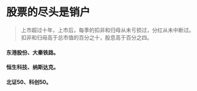# 股票的尽头是销户
> 上市超过十年，上市后，每季的扣非和归母从未亏损过，分红从未中断过。扣非和归母高于总市值的百分之十，股息高于百分之四。
#### 东港股份、大秦铁路。
#### 恒生科技、纳斯达克。
#### 北证50、科创50。
